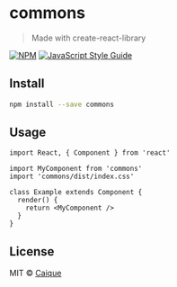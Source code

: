 # commons

> Made with create-react-library

[![NPM](https://img.shields.io/npm/v/commons.svg)](https://www.npmjs.com/package/commons) [![JavaScript Style Guide](https://img.shields.io/badge/code_style-standard-brightgreen.svg)](https://standardjs.com)

## Install

```bash
npm install --save commons
```

## Usage

```tsx
import React, { Component } from 'react'

import MyComponent from 'commons'
import 'commons/dist/index.css'

class Example extends Component {
  render() {
    return <MyComponent />
  }
}
```

## License

MIT © [Caique](https://github.com/Caique)
